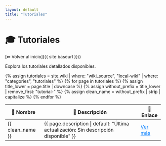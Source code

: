 ```yaml
---
layout: default
title: "Tutoriales"
---
```


# 🎓 Tutoriales

[⬅ Volver al inicio]({{ site.baseurl }}/)

Explora los tutoriales detallados disponibles.

<table>
  <thead>
    <tr>
      <th>📄 Nombre</th>
      <th>📌 Descripción</th>
      <th>🔗 Enlace</th>
    </tr>
  </thead>
  <tbody>
    {% assign tutoriales = site.wiki | where: "wiki_source", "local-wiki" | where: "categories", "tutoriales" %}
    {% for page in tutoriales %}
      {% assign title_lower = page.title | downcase %}
      {% assign without_prefix = title_lower | remove_first: "tutorial-" %}
      {% assign clean_name = without_prefix | strip | capitalize %}
      <tr>
        <td>{{ clean_name }}</td>
        <td>{{ page.description | default: "Última actualización: Sin descripción disponible" }}</td>
        <td>
          <a class="btn btn-primary text-dark" 
             href="{{ page.url | relative_url }}" 
             style="color: #007bff; text-decoration: underline;">
            Ver más
          </a>
        </td>
      </tr>
    {% endfor %}
  </tbody>
</table>

